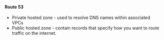 #### Route 53

* Private hosted zone - used to resolve DNS names within associated VPCs
* Public hosted zone - contain records that specify how you want to route traffic on the internet.
